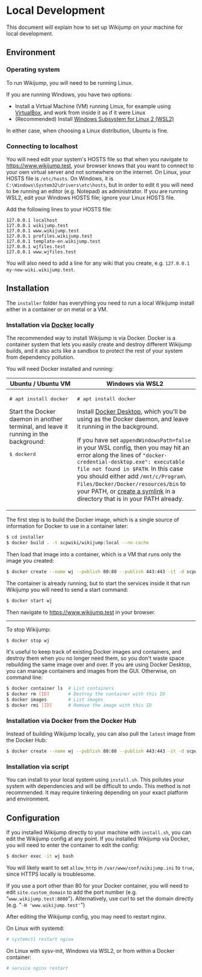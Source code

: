 # Local Development

This document will explain how to set up Wikijump on your machine for local development.

## Environment

### Operating system

To run Wikijump, you will need to be running Linux.

If you are running Windows, you have two options:

* Install a Virtual Machine (VM) running Linux, for example using [VirtualBox](https://www.virtualbox.org/), and work from inside it as if it were Linux
* (Recommended) Install [Windows Subsystem for Linux 2 (WSL2)](https://docs.microsoft.com/en-us/windows/wsl/install-win10)

In either case, when choosing a Linux distribution, Ubuntu is fine.

### Connecting to localhost

You will need edit your system's HOSTS file so that when you navigate to https://www.wikijump.test, your browser knows that you want to connect to your own virtual server and not somewhere on the internet. On Linux, your HOSTS file is `/etc/hosts`. On Windows, it is `C:\Windows\System32\drivers\etc\hosts`, but in order to edit it you will need to be running an editor (e.g. Notepad) as administrator. If you are running WSL2, edit your Windows HOSTS file; ignore your Linux HOSTS file.

Add the following lines to your HOSTS file:

```
127.0.0.1 localhost
127.0.0.1 wikijump.test
127.0.0.1 www.wikijump.test
127.0.0.1 profiles.wikijump.test
127.0.0.1 template-en.wikijump.test
127.0.0.1 wjfiles.test
127.0.0.1 www.wjfiles.test
```

You will also need to add a line for any wiki that you create, e.g. `127.0.0.1 my-new-wiki.wikijump.test`.

## Installation

The `installer` folder has everything you need to run a local Wikijump install either in a container or on metal or a VM.

### Installation via [Docker](https://www.docker.com/) locally

The recommended way to install Wikijump is via Docker. Docker is a container system that lets you easily create and destroy different Wikijump builds, and it also acts like a sandbox to protect the rest of your system from dependency pollution.

You will need Docker installed and running:

<table>
  <thead><tr><th>Ubuntu / Ubuntu VM</th><th>Windows via WSL2</th></tr></thead>
  <tbody valign="top"><tr>
    <td>
      <p><pre># apt install docker</pre></p>
      <p>Start the Docker daemon in another terminal, and leave it running in the background:</p>
      <p><pre>$ dockerd</pre></p>
    </td>
    <td>
      <p><pre># apt install docker</pre></p>
      <p>Install <a href="https://docs.docker.com/docker-for-windows/install-windows-home">Docker Desktop</a>, which you'll be using as the Docker daemon, and leave it running in the background.</p>
      <p>If you have set <code>appendWindowsPath=false</code> in your WSL config, then you may hit an error along the lines of <code>"docker-credential-desktop.exe": executable file not found in $PATH</code>. In this case you should either add <code>/mnt/c/Program\ Files/Docker/Docker/resources/bin</code> to your PATH, or <a href="https://github.com/rossjrw/dotfiles/blob/3c5445abb138b735cc3caf61f070c9125fa87d2f/.profile#L28">create a symlink</a> in a directory that is in your PATH already.</p>
    </td>
  </tr></tbody>
</table>

The first step is to build the Docker image, which is a single source of information for Docker to use in a container later:

```bash
$ cd installer
$ docker build . -t scpwiki/wikijump:local --no-cache
```

Then load that image into a container, which is a VM that runs only the image you created:

```bash
$ docker create --name wj --publish 80:80 --publish 443:443 -it -d scpwiki/wikijump:local
```

The container is already running, but to start the services inside it that run Wikijump you will need to send a start command:

```bash
$ docker start wj
```

Then navigate to https://www.wikijump.test in your browser.

-----

To stop Wikijump:

```bash
$ docker stop wj
```

It's useful to keep track of existing Docker images and containers, and destroy them when you no longer need them, so you don't waste space rebuilding the same image over and over. If you are using Docker Desktop, you can manage containers and images from the GUI. Otherwise, on command line:

```bash
$ docker container ls  # List containers
$ docker rm [ID]       # Destroy the container with this ID
$ docker images        # List images
$ docker rmi [ID]      # Remove the image with this ID
```

### Installation via Docker from the Docker Hub

Instead of building Wikijump locally, you can also pull the `latest` image from the Docker Hub:

```bash
$ docker create --name wj --publish 80:80 --publish 443:443 -it -d scpwiki/wikijump:latest
```

### Installation via script

You can install to your local system using `install.sh`. This pollutes your system with dependencies and will be difficult to undo. This method is not recommended. It may require tinkering depending on your exact platform and environment.

## Configuration

If you installed Wikijump directly to your machine with `install.sh`, you can edit the Wikijump config at any point. If you installed Wikijump via Docker, you will need to enter the container to edit the config:

```bash
$ docker exec -it wj bash
```

You will likely want to set `allow_http` in `/var/www/conf/wikijump.ini` to `true`, since HTTPS locally is troublesome.

If you use a port other than 80 for your Docker container, you will need to edit `site.custom_domain` to add the port number (e.g. "`www.wikijump.test:8080`"). Alternatively, use curl to set the domain directly (e.g. "`-H 'www.wikijump.test'`")

After editing the Wikijump config, you may need to restart nginx.

On Linux with systemd:

```bash
# systemctl restart nginx
```

On Linux with sysv-init, Windows via WSL2, or from within a Docker container:

```bash
# service nginx restart
```
